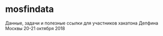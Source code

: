 # mosfindata
Данные, задачи и полезные ссылки для участников хакатона Депфина Москвы 20-21 октября 2018
